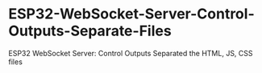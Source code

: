 # ESP32-WebSocket-Server-Control-Outputs-Separate-Files
ESP32 WebSocket Server: Control Outputs Separated the HTML, JS, CSS files

